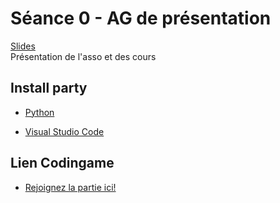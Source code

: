# Séance 0 - AG de présentation

[Slides](Cours00-AGPresentation.pdf)</br>
Présentation de l'asso et des cours

## Install party

  - [Python](https://www.python.org/downloads/release/python-3137/)

  - [Visual Studio Code](https://code.visualstudio.com/)

## Lien Codingame

  - [Rejoignez la partie ici!]([https://www.codingame.com/clashofcode/clash/TODOTHISCODEHERE](https://www.codingame.com/clashofcode/clash/4329993a5035421d23bc160d1bd0772d1657f54))

